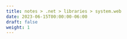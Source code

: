 ```yaml
---
title: notes > .net > libraries > system.web
date: 2023-06-15T00:00:00-06:00
draft: false
weight: 1
---
```

